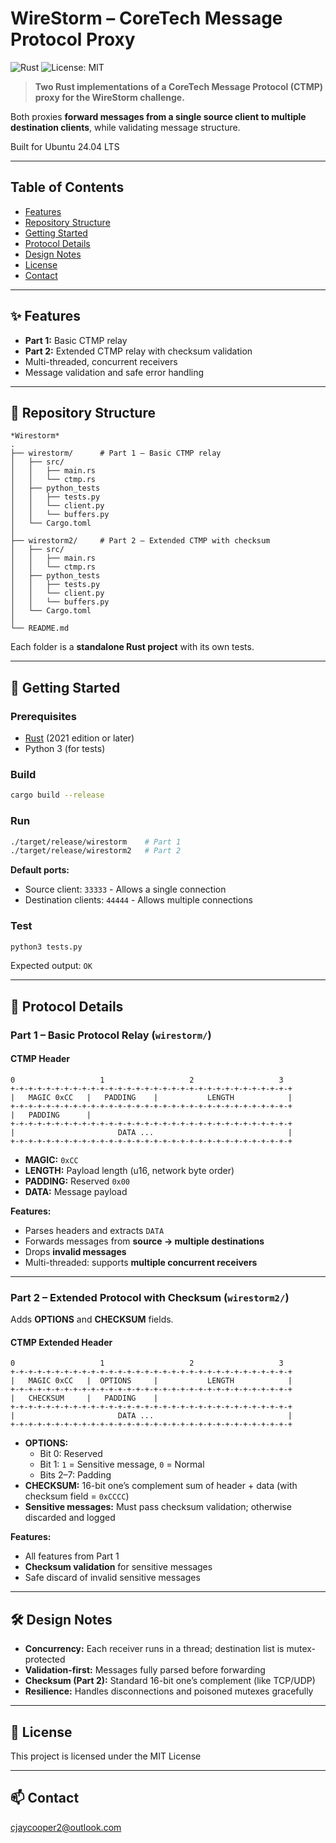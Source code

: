# WireStorm – CoreTech Message Protocol Proxy

![Rust](https://img.shields.io/badge/Rust-2021-orange?logo=rust)
![License: MIT](https://img.shields.io/badge/License-MIT-blue.svg)

> **Two Rust implementations of a CoreTech Message Protocol (CTMP) proxy for the WireStorm challenge.**

Both proxies **forward messages from a single source client to multiple destination clients**, while validating message structure.

Built for Ubuntu 24.04 LTS

---

## Table of Contents

- [Features](#features)
- [Repository Structure](#repository-structure)
- [Getting Started](#getting-started)
- [Protocol Details](#protocol-details)
- [Design Notes](#design-notes)
- [License](#license)
- [Contact](#contact)

---

## ✨ Features

- **Part 1:** Basic CTMP relay
- **Part 2:** Extended CTMP relay with checksum validation
- Multi-threaded, concurrent receivers
- Message validation and safe error handling

---

## 📂 Repository Structure

```text
*Wirestorm*
.
├── wirestorm/      # Part 1 – Basic CTMP relay
│   ├── src/
│   │   ├── main.rs
│   │   └── ctmp.rs
│   ├── python_tests
│   │   ├── tests.py
│   │   └── client.py
│   │   └── buffers.py
│   └── Cargo.toml
│
├── wirestorm2/     # Part 2 – Extended CTMP with checksum
│   ├── src/
│   │   ├── main.rs
│   │   └── ctmp.rs
│   ├── python_tests
│   │   ├── tests.py
│   │   └── client.py
│   │   └── buffers.py
│   └── Cargo.toml
│
└── README.md
```

Each folder is a **standalone Rust project** with its own tests.

---

## 🚀 Getting Started

### Prerequisites

- [Rust](https://www.rust-lang.org/tools/install) (2021 edition or later)
- Python 3 (for tests)

### Build

```sh
cargo build --release
```

### Run

```sh
./target/release/wirestorm    # Part 1
./target/release/wirestorm2   # Part 2
```

**Default ports:**
- Source client: `33333` - Allows a single connection
- Destination clients: `44444` - Allows multiple connections

### Test

```sh
python3 tests.py
```
Expected output: `OK`

---

## 📡 Protocol Details

### Part 1 – Basic Protocol Relay (`wirestorm/`)

#### CTMP Header

```text
0                   1                   2                   3
+-+-+-+-+-+-+-+-+-+-+-+-+-+-+-+-+-+-+-+-+-+-+-+-+-+-+-+-+-+-+-+
|   MAGIC 0xCC   |   PADDING    |           LENGTH            |
+-+-+-+-+-+-+-+-+-+-+-+-+-+-+-+-+-+-+-+-+-+-+-+-+-+-+-+-+-+-+-+
|   PADDING      |
+-+-+-+-+-+-+-+-+-+-+-+-+-+-+-+-+-+-+-+-+-+-+-+-+-+-+-+-+-+-+-+
|                       DATA ...                              |
+-+-+-+-+-+-+-+-+-+-+-+-+-+-+-+-+-+-+-+-+-+-+-+-+-+-+-+-+-+-+-+
```

- **MAGIC:** `0xCC`
- **LENGTH:** Payload length (u16, network byte order)
- **PADDING:** Reserved `0x00`
- **DATA:** Message payload

**Features:**
- Parses headers and extracts `DATA`
- Forwards messages from **source → multiple destinations**
- Drops **invalid messages**
- Multi-threaded: supports **multiple concurrent receivers**

---

### Part 2 – Extended Protocol with Checksum (`wirestorm2/`)

Adds **OPTIONS** and **CHECKSUM** fields.

#### CTMP Extended Header

```text
0                   1                   2                   3
+-+-+-+-+-+-+-+-+-+-+-+-+-+-+-+-+-+-+-+-+-+-+-+-+-+-+-+-+-+-+-+
|   MAGIC 0xCC   |  OPTIONS     |           LENGTH            |
+-+-+-+-+-+-+-+-+-+-+-+-+-+-+-+-+-+-+-+-+-+-+-+-+-+-+-+-+-+-+-+
|   CHECKSUM     |   PADDING    |
+-+-+-+-+-+-+-+-+-+-+-+-+-+-+-+-+-+-+-+-+-+-+-+-+-+-+-+-+-+-+-+
|                       DATA ...                              |
+-+-+-+-+-+-+-+-+-+-+-+-+-+-+-+-+-+-+-+-+-+-+-+-+-+-+-+-+-+-+-+
```

- **OPTIONS:**
  - Bit 0: Reserved
  - Bit 1: `1` = Sensitive message, `0` = Normal
  - Bits 2–7: Padding
- **CHECKSUM:** 16-bit one’s complement sum of header + data (with checksum field = `0xCCCC`)
- **Sensitive messages:** Must pass checksum validation; otherwise discarded and logged

**Features:**
- All features from Part 1
- **Checksum validation** for sensitive messages
- Safe discard of invalid sensitive messages

---

## 🛠️ Design Notes

- **Concurrency:** Each receiver runs in a thread; destination list is mutex-protected
- **Validation-first:** Messages fully parsed before forwarding
- **Checksum (Part 2):** Standard 16-bit one’s complement (like TCP/UDP)
- **Resilience:** Handles disconnections and poisoned mutexes gracefully

---

## 📜 License

This project is licensed under the MIT License 

---

## 📫 Contact

cjaycooper2@outlook.com
